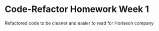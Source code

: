 # Code-Refactor Homework Week 1
Refactored code to be cleaner and easier to read for Horiseon company
